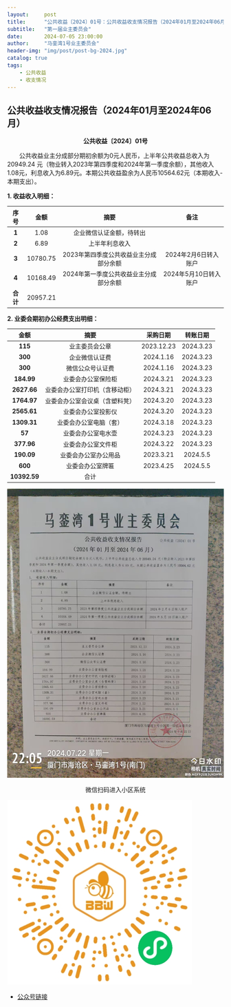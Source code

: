 ```yaml
---
layout:     post
title:      "公共收益〔2024〕01号：公共收益收支情况报告（2024年01月至2024年06月）"
subtitle:   "第一届业主委员会"
date:       2024-07-05 23:00:00
author:     "马銮湾1号业主委员会"
header-img: "img/post/post-bg-2024.jpg"
catalog: true
tags:
    - 公共收益
    - 收支情况
---
```




## 公共收益收支情况报告（2024年01月至2024年06月）

<center><strong>公共收益〔2024〕01号</strong></center>

&emsp;&emsp;公共收益业主分成部分期初余额为0元人民币，上半年公共收益总收入为20949.24 元（物业转入2023年第四季度和2024年第一季度余额），其他收入1.08元，利息收入为6.89元。本期公共收益盈余为人民币10564.62元（本期收入-本期支出）。

<strong>1.	收益收入明细：</strong>

| **序号** | **金额**   | **摘要**                | **备注**          |
|:--------:|:----------:|:-----------------------:|:-----------------:|
| **1**  | 1.08     | 企业微信认证金额，待转出          |                 |
| **2**  | 6.89     | 上半年利息收入               |                 |
| **3**  | 10780.75 | 2023年第四季度公共收益业主分成部分余额 | 2024年2月6日转入账户   |
| **4**  | 10168.49 | 2024年第一季度公共收益业主分成部分余额 | 2024年5月10日转入账户  |
| **合计** | 20957.21 |                       |                 |


<strong>2.	业委会期初办公经费支出明细：</strong>


| **金额**       | **摘要**          | **采购日期**   | **转账日期**   |
|:------------:|:---------------:|:----------:|:----------:|
| **115**      | 业主委员会公章         | 2023.12.23 | 2024.3.23  |
| **300**      | 企业微信认证费         | 2024.1.16  | 2024.3.23  |
| **300**      | 微信公众号认证费        | 2024.1.16  | 2024.3.23  |
| **184.99**   | 业委会办公室保险柜       | 2024.3.21  | 2024.3.23  |
| **2627.66**  | 业委会办公室打印机（含移动柜） | 2024.3.21  | 2024.3.23  |
| **1764.97**  | 业委会办公室会议桌（含塑料凳） | 2024.3.20  | 2024.3.23  |
| **2565.61**  | 业委会办公室投影仪       | 2024.3.20  | 2024.3.23  |
| **1309.31**  | 业委会办公室电脑（套）     | 2024.3.18  | 2024.3.23  |
| **57**       | 业委会办公室电水壶       | 2024.3.23  | 2024.3.23  |
| **377.96**   | 业委会办公室文件柜       | 2024.3.22  | 2024.3.23  |
| **190.09**   | 业委会办公室办公用品      | 2023.3.21  | 2024.5.5   |
| **600**      | 业委会办公室牌匾        | 2023.4.25  | 2024.5.5   |
| **10392.59** | 合计              |            |            |



![](\img\in-post\2024-7-22-报告实景.jpg)


<center>微信扫码进入小区系统</center>

![](\img\in-post\蜂窝智家.jpg)


- [公众号链接](https://mp.weixin.qq.com/s/QBYp6EVCUeCKSwnU_t2RfQ)
